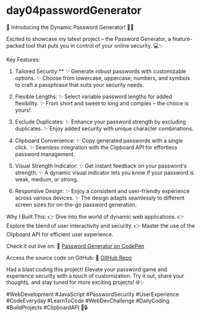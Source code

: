 # day04passwordGenerator

🚀 Introducing the Dynamic Password Generator! 🎉🔐

Excited to showcase my latest project – the Password Generator, a feature-packed tool that puts you in control of your online security. 💻✨

Key Features:

1. Tailored Security:\*\*
   ✨ Generate robust passwords with customizable options.
   ✨ Choose from lowercase, uppercase, numbers, and symbols to craft a passphrase that suits your security needs.

2. Flexible Lengths:
   ✨ Select variable password lengths for added flexibility.
   ✨ From short and sweet to long and complex – the choice is yours!

3. Exclude Duplicates:
   ✨ Enhance your password strength by excluding duplicates.
   ✨ Enjoy added security with unique character combinations.

4. Clipboard Convenience:
   ✨ Copy generated passwords with a single click.
   ✨ Seamless integration with the Clipboard API for effortless password management.

5. Visual Strength Indicator:
   ✨ Get instant feedback on your password's strength.
   ✨ A dynamic visual indicator lets you know if your password is weak, medium, or strong.

6. Responsive Design:
   ✨ Enjoy a consistent and user-friendly experience across various devices.
   ✨ The design adapts seamlessly to different screen sizes for on-the-go password generation.

Why I Built This:
👉 Dive into the world of dynamic web applications.
👉 Explore the blend of user interactivity and security.
👉 Master the use of the Clipboard API for efficient user experience.

Check it out live on:
🚀 [Password Generator on CodePen](https://codepen.io/prashantkusahis/pen/eYxaYJv)

Access the source code on GitHub:
📂 [GitHub Repo](https://github.com/prashantkusahis/day04passwordGenerator)

Had a blast coding this project! Elevate your password game and experience security with a touch of customization. Try it out, share your thoughts, and stay tuned for more exciting projects! 🌐✨

#WebDevelopment #JavaScript #PasswordSecurity #UserExperience #CodeEveryday #LearnToCode #WebDevChallenge #DailyCoding #BuildProjects #ClipboardAPI 🚀🔒
